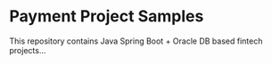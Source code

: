 # Payment Project Samples

This repository contains Java Spring Boot + Oracle DB based fintech projects...